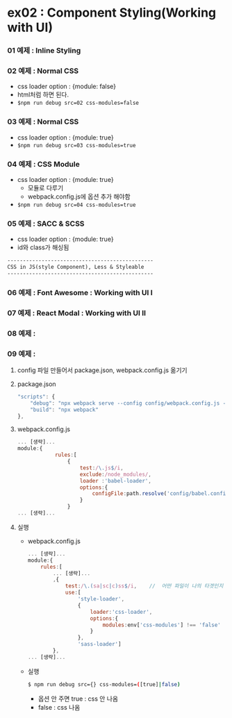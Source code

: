 # ex02 : Component Styling(Working with UI)

### 01 예제 : Inline Styling
### 02 예제 : Normal CSS
+ css loader option : {module: false}
+ html처럼 하면 된다.
+ ```$npm run debug src=02 css-modules=false```
### 03 예제 : Normal CSS
+ css loader option : {module: true}
+ ```$npm run debug src=03 css-modules=true```
### 04 예제 : CSS Module
+ css loader option : {module: true}
    + 모듈로 다루기
    + webpack.config.js에 옵션 추가 해야함
+ ```$npm run debug src=04 css-modules=true```
### 05 예제 : SACC & SCSS 
+ css loader option : {module: true}
+ id와 class가 해싱됨
```txt
-----------------------------------------------
CSS in JS(style Component), Less & Styleable
-----------------------------------------------
```
### 06 예제 : Font Awesome : Working with UI I
### 07 예제 : React Modal : Working with UI II
### 08 예제 : 
### 09 예제 : 

1. config 파일 만들어서 package.json, webpack.config.js 옮기기
2. package.json
    ```js
    "scripts": {
        "debug": "npx webpack serve --config config/webpack.config.js --progress --mode development --env",
        "build": "npx webpack"
    },
    ```
3. webpack.config.js
    ```js
    ... [생략]...
    module:{
                rules:[
                    {
                        test:/\.js$/i,
                        exclude:/node_modules/,
                        loader :'babel-loader',
                        options:{
                            configFile:path.resolve('config/babel.config.json')
                        }
                    }
    ... [생략]...
    ```

4. 실행
    + webpack.config.js
        ```js
        ... [생략]...
        module:{
            rules:[
                ... [생략]...
                ,{
                    test:/\.(sa|sc|c)ss$/i,    //  어떤 파일이 나의 타겟인지 알려줘야함
                    use:[
                        'style-loader',
                        {
                            loader:'css-loader',
                            options:{
                                modules:env['css-modules'] !== 'false'
                            }
                        },
                        'sass-loader']
                },
        ... [생략]...
        ```
    + 실행
        ```bash
        $ npm run debug src={} css-modules=([true]|false)
        ```
        + 옵션 안 주면 true : css 안 나옴
        + false : css 나옴
